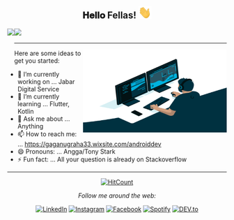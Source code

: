 <div align="center">
<h2> 𝐇𝐞𝐥𝐥𝐨 Fellas! <img src="https://github.com/ABSphreak/ABSphreak/blob/master/gifs/Hi.gif" width="30px"></h2>
</div>


<div>
 <img height="170" align="left" src="https://github-readme-stats.vercel.app/api?username=gaganugraha33&count_private=true&include_all_commits=true&title_color=7A7ADB&icon_color=2234AE&text_color=D3D3D3&bg_color=0,000000,130F40" />
  <img src="https://github-readme-stats.vercel.app/api/top-langs/?username=gaganugraha33&layout=compact&title_color=7A7ADB&icon_color=2234AE&text_color=D3D3D3&bg_color=0,000000,130F40" />
</div>

----

<img align="right" alt="GIF" src="https://github.com/Arif9878/Arif9878/blob/main/code.gif?raw=true" width="330" height="190" />

Here are some ideas to get you started:

- 🔭 I’m currently working on ... Jabar Digital Service
- 🌱 I’m currently learning ... Flutter, Kotlin
- 💬 Ask me about ... Anything
- 📫 How to reach me: ... https://gaganugraha33.wixsite.com/androiddev
- 😄 Pronouns: ... Angga/Tony Stark
- ⚡ Fun fact: ... All your question is already on Stackoverflow


<div align="center">

---
[![HitCount](http://hits.dwyl.com/gaganugraha33/gaganugraha33.svg)](http://hits.dwyl.com/gaganugraha33/gaganugraha33)

<i>Follow me around the web:</i><br>

  <!-- <a target="_blank" href="https://www.linkedin.com/in/absphreak/">🇱​🇮​🇳​🇰​🇪​🇩​🇮​🇳​</a> ●
  <a target="_blank" href="https://www.instagram.com/absphreak/">🇮​🇳​🇸​🇹​🇦​🇬​🇷​🇦​🇲​</a> ●
  <a target="_blank" href="https://www.facebook.com/originalphreak/">🇫​🇦​🇨​🇪​🇧​🇴​🇴​🇰​</a> ●
  <a target="_blank" href="https://open.spotify.com/user/0170agi99s5hh187g7mtz245b">🇸​🇵​🇴​🇹​🇮​🇫​🇾​</a>
  <a target="_blank" href="https://dev.to/ABSphreak">🇸​🇵​🇴​🇹​🇮​🇫​🇾​</a> -->

<a href="https://www.linkedin.com/in/angga-nugraha-785b43ba" target="_blank"><img src="https://img.shields.io/badge/LinkedIn-%230077B5.svg?&style=flat-square&logo=linkedin&logoColor=white" alt="LinkedIn"></a>
<a href="https://www.instagram.com/gaganugraha92" target="_blank"><img src="https://img.shields.io/badge/Instagram-%23E4405F.svg?&style=flat-square&logo=instagram&logoColor=white" alt="Instagram"></a>
<a href="https://www.facebook.com/angga.nugraha.7543" target="_blank"><img src="https://img.shields.io/badge/Facebook-%231877F2.svg?&style=flat-square&logo=facebook&logoColor=white" alt="Facebook"></a>
<a href="https://open.spotify.com/user/21hoz3gmzmo6syiuirmwbm7hy" target="_blank"><img src="https://img.shields.io/badge/Spotify-%231ED760.svg?&style=flat-square&logo=spotify&logoColor=white" alt="Spotify"></a>
<a href="https://gaganugraha33.wixsite.com/androiddev" target="_blank"><img src="https://img.shields.io/badge/DEV-%230A0A0A.svg?&style=flat-square&logo=DEV.to&logoColor=white" alt="DEV.to"></a>

</div>
